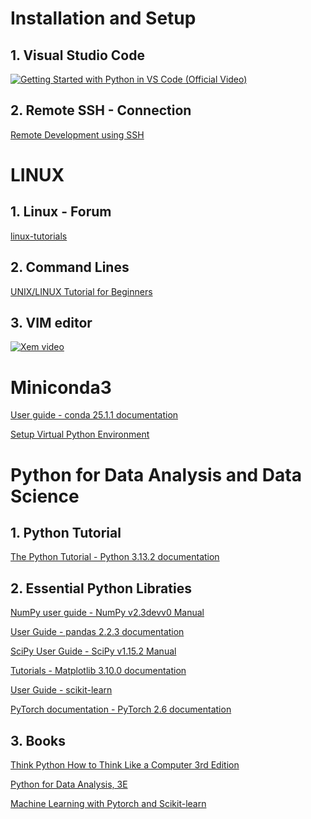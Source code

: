 # Installation and Setup
## 1. Visual Studio Code
[![Getting Started with Python in VS Code (Official Video)](https://img.youtube.com/vi/D2cwvpJSBX4/0.jpg)](https://www.youtube.com/watch?v=D2cwvpJSBX4)
## 2. Remote SSH - Connection
[Remote Development using SSH](https://code.visualstudio.com/docs/remote/ssh)
# LINUX
## 1. Linux - Forum
[linux-tutorials](https://www.linux.org/forums/#linux-tutorials.122)
## 2. Command Lines
[UNIX/LINUX Tutorial for Beginners](https://info-ee.surrey.ac.uk/Teaching/Unix/index.html)
## 3. VIM editor
[![Xem video](https://img.youtube.com/vi/Yprtdc-Gogs/0.jpg)](https://www.youtube.com/watch?v=Yprtdc-Gogs)
# Miniconda3
[User guide - conda 25.1.1 documentation](https://docs.conda.io/projects/conda/en/stable/user-guide/index.html#)

[Setup Virtual Python Environment](https://github.com/sangnguyen1006/setup_venv_linux/blob/main/README.md)
# Python for Data Analysis and Data Science
## 1. Python Tutorial
[The Python Tutorial - Python 3.13.2 documentation](https://docs.python.org/3/tutorial/index.html)
## 2. Essential Python Libraties
[NumPy user guide - NumPy v2.3devv0 Manual](https://numpy.org/devdocs/user/index.html)

[User Guide - pandas 2.2.3 documentation](https://pandas.pydata.org/docs/user_guide/index.html)

[SciPy User Guide - SciPy v1.15.2 Manual](https://docs.scipy.org/doc/scipy/tutorial/index.html)

[Tutorials - Matplotlib 3.10.0 documentation](https://matplotlib.org/stable/tutorials/index.html)

[User Guide - scikit-learn](https://scikit-learn.org/stable/user_guide.html#)

[PyTorch documentation - PyTorch 2.6 documentation](https://pytorch.org/docs/stable/index.html)

## 3. Books
[Think Python How to Think Like a Computer 3rd Edition](https://allendowney.github.io/ThinkPython/index.html)

[Python for Data Analysis, 3E](https://wesmckinney.com/book/)

[Machine Learning with Pytorch and Scikit-learn](https://github.com/avr2002/Machine-Learning-with-Pytorch-Scikit-Learn)

